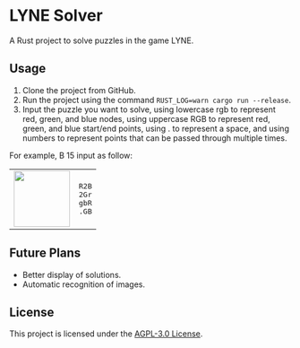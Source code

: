 # LYNE Solver

A Rust project to solve puzzles in the game LYNE.

## Usage

1. Clone the project from GitHub.
2. Run the project using the command `RUST_LOG=warn cargo run --release`.
3. Input the puzzle you want to solve, using lowercase rgb to represent red, green, and blue nodes, using uppercase RGB to represent red, green, and blue start/end points, using . to represent a space, and using numbers to represent points that can be passed through multiple times.

For example, B 15 input as follow:

| | |
| ------------- | ------------- |
| <img src="https://user-images.githubusercontent.com/17942323/216759636-00badbf1-0a8e-45ed-a4ee-840f6a0c9fd5.png" width="100">  | <pre>R2B<br>2Gr<br>gbR<br>.GB</pre>  |


## Future Plans

* Better display of solutions.
* Automatic recognition of images.

## License

This project is licensed under the [AGPL-3.0 License](/LICENSE).
